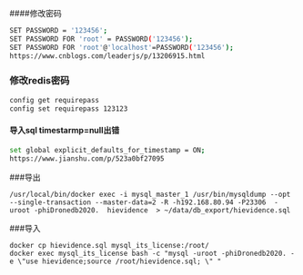 
####修改密码
```bash
SET PASSWORD = '123456';
SET PASSWORD FOR 'root' = PASSWORD('123456');
SET PASSWORD FOR 'root'@'localhost'=PASSWORD('123456');
https://www.cnblogs.com/leaderjs/p/13206915.html
```


### 修改redis密码
```bash
config get requirepass
config set requirepass 123123
```

#### 导入sql timestarmp=null出错
```bash
set global explicit_defaults_for_timestamp = ON;
https://www.jianshu.com/p/523a0bf27095
```


###导出
```bigquery
/usr/local/bin/docker exec -i mysql_master_1 /usr/bin/mysqldump --opt --single-transaction --master-data=2 -R -h192.168.80.94 -P23306  -uroot -phiDronedb2020.  hievidence  > ~/data/db_export/hievidence.sql
```

###导入
```bigquery
docker cp hievidence.sql mysql_its_license:/root/
docker exec mysql_its_license bash -c "mysql -uroot -phiDronedb2020. -e \"use hievidence;source /root/hievidence.sql; \" "
```

